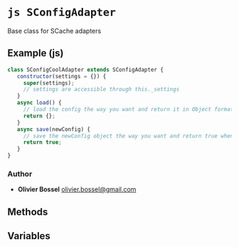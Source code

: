 


<!-- @namespace    sugar.js.config.adapters -->

# ```js SConfigAdapter ```


Base class for SCache adapters



## Example (js)

```js
class SConfigCoolAdapter extends SConfigAdapter {
   constructor(settings = {}) {
     super(settings);
     // settings are accessible through this._settings
   }
   async load() {
     // load the config the way you want and return it in Object format
     return {};
   }
   async save(newConfig) {
     // save the newConfig object the way you want and return true when all it ok
     return true;
   }
}
```


### Author
- **Olivier Bossel** <a href="mailto:olivier.bossel@gmail.com">olivier.bossel@gmail.com</a> 


## Methods



## Variables


